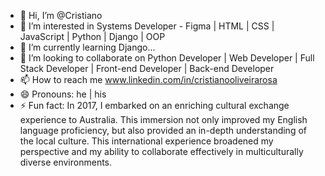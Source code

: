- 👋 Hi, I’m @Cristiano
- 👀 I’m interested in Systems Developer - Figma | HTML | CSS | JavaScript | Python | Django | OOP
- 🌱 I’m currently learning Django...
- 💞️ I’m looking to collaborate on Python Developer | Web Developer | Full Stack Developer | Front-end Developer | Back-end Developer
- 📫 How to reach me www.linkedin.com/in/cristianooliveirarosa
- 😄 Pronouns: he | his
- ⚡ Fun fact: In 2017, I embarked on an enriching cultural exchange experience to Australia.
               This immersion not only improved my English language proficiency,
               but also provided an in-depth understanding of the local culture.
               This international experience broadened my perspective and my ability to
               collaborate effectively in multiculturally diverse environments.

<!---
Cristiano-Dev-Rosa/Cristiano-Dev-Rosa is a ✨ special ✨ repository because its `README.md` (this file) appears on your GitHub profile.
You can click the Preview link to take a look at your changes.
--->
